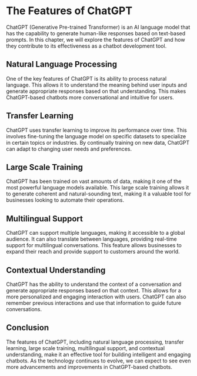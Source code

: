 The Features of ChatGPT
===========================================================

ChatGPT (Generative Pre-trained Transformer) is an AI language model that has the capability to generate human-like responses based on text-based prompts. In this chapter, we will explore the features of ChatGPT and how they contribute to its effectiveness as a chatbot development tool.

Natural Language Processing
---------------------------

One of the key features of ChatGPT is its ability to process natural language. This allows it to understand the meaning behind user inputs and generate appropriate responses based on that understanding. This makes ChatGPT-based chatbots more conversational and intuitive for users.

Transfer Learning
-----------------

ChatGPT uses transfer learning to improve its performance over time. This involves fine-tuning the language model on specific datasets to specialize in certain topics or industries. By continually training on new data, ChatGPT can adapt to changing user needs and preferences.

Large Scale Training
--------------------

ChatGPT has been trained on vast amounts of data, making it one of the most powerful language models available. This large scale training allows it to generate coherent and natural-sounding text, making it a valuable tool for businesses looking to automate their operations.

Multilingual Support
--------------------

ChatGPT can support multiple languages, making it accessible to a global audience. It can also translate between languages, providing real-time support for multilingual conversations. This feature allows businesses to expand their reach and provide support to customers around the world.

Contextual Understanding
------------------------

ChatGPT has the ability to understand the context of a conversation and generate appropriate responses based on that context. This allows for a more personalized and engaging interaction with users. ChatGPT can also remember previous interactions and use that information to guide future conversations.

Conclusion
----------

The features of ChatGPT, including natural language processing, transfer learning, large scale training, multilingual support, and contextual understanding, make it an effective tool for building intelligent and engaging chatbots. As the technology continues to evolve, we can expect to see even more advancements and improvements in ChatGPT-based chatbots.
